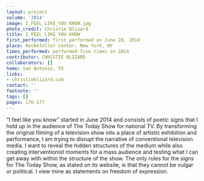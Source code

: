 ```yaml
---
layout: project
volume: '2014'
image: I_FEEL_LIKE_YOU_KNOW.jpg
photo_credit: Christie Blizard
title: I FEEL LIKE YOU KNOW
first_performed: first performed on June 28, 2014
place: Rockefeller Center, New York, NY
times_performed: performed five times in 2014
contributor: CHRISTIE BLIZARD
collaborators: []
home: San Antonio, TX
links:
- christieblizard.com
contact: ''
footnote: ''
tags: []
pages: 176-177
---
```


“I feel like you know” started in June 2014 and consists of poetic signs that I hold up in the audience of The Today Show for national TV. By transforming the original filming of a television show into a place of artistic exhibition and performance, I am trying to disrupt the narrative of conventional television media. I want to reveal the hidden structures of the medium while also creating interventionist moments for a mass audience and testing what I can get away with within the structure of the show. The only rules for the signs for The Today Show, as stated on its website, is that they cannot be vulgar or political. I view mine as statements on freedom of expression.
